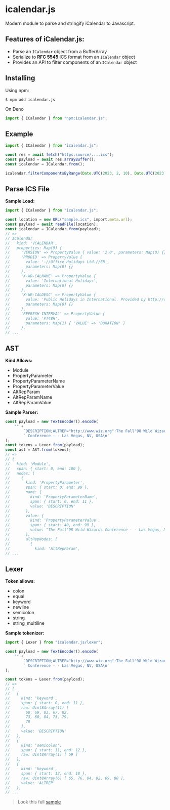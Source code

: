 # icalendar.js

Modern module to parse and stringify iCalendar to Javascript.

## Features of iCalendar.js:

-   Parse an `ICalendar` object from a BufferArray
-   Serialize to **RFC 5545** ICS format from an `ICalendar` object
-   Provides an API to filter components of an `ICalendar` object

## Installing

Using npm:

```shell
$ npm add icalendar.js
```

On Deno

```ts
import { ICalendar } from "npm:icalendar.js";
```

## Example

```ts
import { ICalendar } from "icalendar.js";

const res = await fetch("https:source/....ics");
const payload = await res.arrayBuffer();
const icalendar = ICalendar.from();

icalendar.filterComponentsByRange(Date.UTC(2023, 2, 10), Date.UTC(2023, 2, 15));
```

## Parse ICS File

**Sample Load:**

```ts
import { ICalendar } from "icalendar.js";

const location = new URL("sample.ics", import.meta.url);
const payload = await readFile(location);
const icalendar = ICalendar.from(payload);
// =>
// ICalendar
//   kind: 'VCALENDAR',
//   properties: Map(9) {
//     'VERSION' => PropertyValue { value: '2.0', parameters: Map(0) {} },
//     'PRODID' => PropertyValue {
//       value: '-//Office Holidays Ltd.//EN',
//       parameters: Map(0) {}
//     },
//     'X-WR-CALNAME' => PropertyValue {
//       value: 'International Holidays',
//       parameters: Map(0) {}
//     },
//     'X-WR-CALDESC' => PropertyValue {
//       value: 'Public Holidays in International. Provided by http://www.officeholidays.com',
//       parameters: Map(0) {}
//     },
//     'REFRESH-INTERVAL' => PropertyValue {
//       value: 'PT48H',
//       parameters: Map(1) { 'VALUE' => 'DURATION' }
//     },
// ...
```

## AST

**Kind Allows:**

-   Module
-   PropertyParameter
-   PropertyParameterName
-   PropertyParameterValue
-   AltRepParam
-   AltRepParamName
-   AltRepParamValue

**Sample Parser:**

```ts
const payload = new TextEncoder().encode(
    "" +
        `DESCRIPTION;ALTREP="http://www.wiz.org":The Fall'98 Wild Wizards\n` +
        ` Conference - - Las Vegas, NV, USA\n`
);
const tokens = Lexer.from(payload);
const ast = AST.from(tokens);
// =>
// {
//   kind: 'Module',
//   span: { start: 0, end: 100 },
//   nodes: [
//     {
//       kind: 'PropertyParameter',
//       span: { start: 0, end: 99 },
//       name: {
//         kind: 'PropertyParameterName',
//         span: { start: 0, end: 11 },
//         value: 'DESCRIPTION'
//       },
//       value: {
//         kind: 'PropertyParameterValue',
//         span: { start: 40, end: 99 },
//         value: "The Fall'98 Wild Wizards Conference - - Las Vegas, NV, USA"
//       },
//       altRepNodes: [
//         {
//           kind: 'AltRepParam',
// ...
```

## Lexer

**Token allows:**

-   colon
-   equal
-   keyword
-   newline
-   semicolon
-   string
-   string_multiline

**Sample tokenizer:**

```ts
import { Lexer } from "icalendar.js/lexer";

const payload = new TextEncoder().encode(
    "" +
        `DESCRIPTION;ALTREP="http://www.wiz.org":The Fall'98 Wild Wizards\n` +
        ` Conference - - Las Vegas, NV, USA\n`
);

const tokens = Lexer.from(payload);
// =>
// [
//   {
//     kind: 'keyword',
//     span: { start: 0, end: 11 },
//     raw: Uint8Array(11) [
//       68, 69, 83, 67, 82,
//       73, 80, 84, 73, 79,
//       78
//     ],
//     value: 'DESCRIPTION'
//   },
//   {
//     kind: 'semicolon',
//     span: { start: 11, end: 12 },
//     raw: Uint8Array(1) [ 59 ]
//   },
//   {
//     kind: 'keyword',
//     span: { start: 12, end: 18 },
//     raw: Uint8Array(6) [ 65, 76, 84, 82, 69, 80 ],
//     value: 'ALTREP'
//   },
// ...
```

> Look this full
> [sample](https://codesandbox.io/p/sandbox/loving-snyder-r647mw?file=%2Fapp%2Fcalendar.ics&selection=%5B%7B%22endColumn%22%3A30%2C%22endLineNumber%22%3A9%2C%22startColumn%22%3A30%2C%22startLineNumber%22%3A9%7D%5D)
